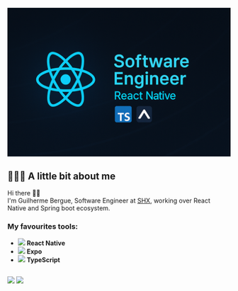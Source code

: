 <p>
   <img src="https://raw.githubusercontent.com/GBergue/GBergue/refs/heads/main/BannerGitHub.png" alt="Banner" border="0" width="1000">
</p>

## 👨🏻‍💻 A little bit about me

Hi there 👋🏻  
I'm Guilherme Bergue, Software Engineer at [SHX](https://shx.com.br/), working over React Native and Spring boot ecosystem.

### My favourites tools:
 - <img src="https://i.ibb.co/4RHMmLQ/react.png" width="20"/> <b>React Native</b>
 - <img src="https://icons-for-free.com/iff/png/256/Expo-1329545818230359497.png" width="20"/> <b>Expo</b>
 - <img src="https://i.ibb.co/PZ2XZgr/ts.png" width="20"/> <b>TypeScript</b>
 
  ##
 
<div> 
  <a href="mailto:bergueeg@gmail.com"><img src="https://img.shields.io/badge/-Gmail-%23333?style=for-the-badge&logo=gmail&logoColor=white" target="_blank"></a>
  <a href="https://www.linkedin.com/in/guilherme-bergue/" target="_blank"><img src="https://img.shields.io/badge/-LinkedIn-%230077B5?style=for-the-badge&logo=linkedin&logoColor=white" target="_blank"></a> 
</div>
